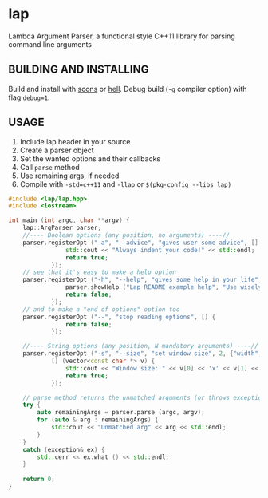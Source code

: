 lap
===
Lambda Argument Parser, a functional style C++11 library for parsing command
line arguments


BUILDING AND INSTALLING
-----------------------
Build and install with [scons](http://www.scons.org/) or
[hell](https://github.com/gilzoide/hell).
Debug build (`-g` compiler option) with flag `debug=1`.


USAGE
-----
1. Include lap header in your source
2. Create a parser object
3. Set the wanted options and their callbacks
4. Call `parse` method
5. Use remaining args, if needed
6. Compile with `-std=c++11` and `-llap` or `$(pkg-config --libs lap)`

```cpp
#include <lap/lap.hpp>
#include <iostream>

int main (int argc, char **argv) {
	lap::ArgParser parser;
	//---- Boolean options (any position, no arguments) ----//
	parser.registerOpt ("-a", "--advice", "gives user some advice", [] {
				std::cout << "Always indent your code!" << std::endl;
				return true;
			});
	// see that it's easy to make a help option
	parser.registerOpt ("-h", "--help", "gives some help in your life", [&parser] {
				parser.showHelp ("Lap README example help", "Use wisely");
				return false;
			});
	// and to make a "end of options" option too
	parser.registerOpt ("--", "stop reading options", [] {
				return false;
			});

	//---- String options (any position, N mandatory arguments) ----//
	parser.registerOpt ("-s", "--size", "set window size", 2, {"width", "height"},
			[] (vector<const char *> v) {
				std::cout << "Window size: " << v[0] << 'x' << v[1] << std::endl;
				return true;
			});

	// parse method returns the unmatched arguments (or throws exception)
	try {
		auto remainingArgs = parser.parse (argc, argv);
		for (auto & arg : remainingArgs) {
			std::cout << "Unmatched arg" << arg << std::endl;
		}
	}
	catch (exception& ex) {
		std::cerr << ex.what () << std::endl;
	}
	
	return 0;
}
```
